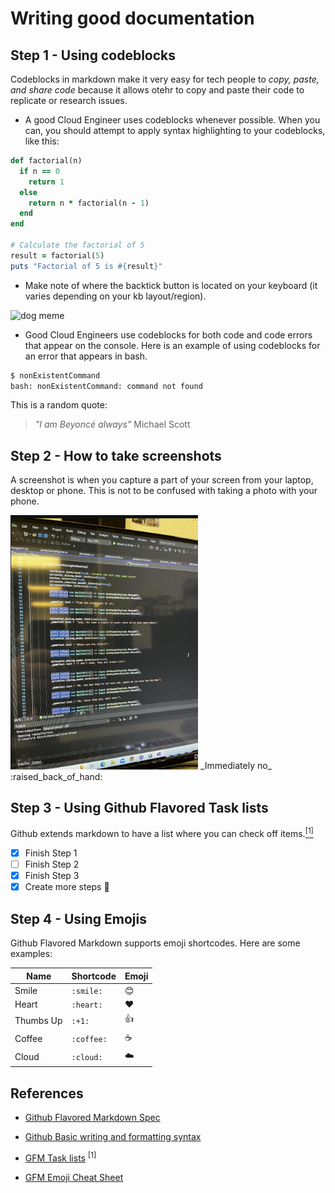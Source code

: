 # Writing good documentation

## Step 1 - Using codeblocks
Codeblocks in markdown make it very easy for tech people to *copy, paste, and share code* because it allows otehr to copy and paste their code to replicate or research issues.

- A good Cloud Engineer uses codeblocks whenever possible. When you can, you should attempt to apply syntax highlighting to your codeblocks, like this:

```ruby
def factorial(n)
  if n == 0
    return 1
  else
    return n * factorial(n - 1)
  end
end

# Calculate the factorial of 5
result = factorial(5)
puts "Factorial of 5 is #{result}"
```


- Make note of where the backtick button is located on your keyboard (it varies depending on your kb layout/region).

<img src="https://github.com/j-crc/github-docs-example/assets/107445418/c5bee169-5064-4236-9e60-e142ca2b4303" alt="dog meme" width="200"> 

- Good Cloud Engineers use codeblocks for both code and code errors that appear on the console. Here is an example of using codeblocks for an error that appears in bash.


```bash
$ nonExistentCommand
bash: nonExistentCommand: command not found
```


This is a random quote:

> _"I am Beyoncé always"_ Michael Scott

## Step 2 - How to take screenshots

A screenshot is when you capture a part of your screen from your laptop, desktop or phone. This is not to be confused with taking a photo with your phone.


<img src="/assets/programming-horror.jpg" alt="Alt Text" width="300">
 _Immediately no_ :raised_back_of_hand:


## Step 3 - Using Github Flavored Task lists

Github extends markdown to have a list where you can check off items.[<sup>[1]</sup>](#references)

- [x] Finish Step 1
- [ ] Finish Step 2
- [x] Finish Step 3
- [x] Create more steps :tada:

## Step 4 - Using Emojis

Github Flavored Markdown supports emoji shortcodes. Here are some examples:

| Name       | Shortcode   | Emoji |
|------------|------------ |-------|
| Smile      |   `:smile:`   |  😊   |
| Heart      |   `:heart:`   |  ❤️   |
| Thumbs Up  |   `:+1:`      |  👍  |
| Coffee     |   `:coffee:`  |  ☕  |
| Cloud     |   `:cloud:`  |  ☁️  |



## References

- [Github Flavored Markdown Spec](https://github.github.com/gfm/)

- [Github Basic writing and formatting syntax](https://docs.github.com/en/get-started/writing-on-github/getting-started-with-writing-and-formatting-on-github/basic-writing-and-formatting-syntax)
 
- [GFM Task lists](https://docs.github.com/en/get-started/writing-on-github/getting-started-with-writing-and-formatting-on-github/basic-writing-and-formatting-syntax#task-lists) <sup>[1]</sup>

- [GFM Emoji Cheat Sheet](https://github.com/ikatyang/emoji-cheat-sheet/blob/master/README.md)
